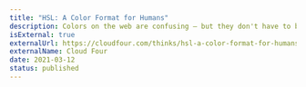 ```yaml
---
title: "HSL: A Color Format for Humans"
description: Colors on the web are confusing — but they don't have to be! The HSL format makes it easy for humans and computers to work with color.
isExternal: true
externalUrl: https://cloudfour.com/thinks/hsl-a-color-format-for-humans/
externalName: Cloud Four
date: 2021-03-12
status: published
---
```

